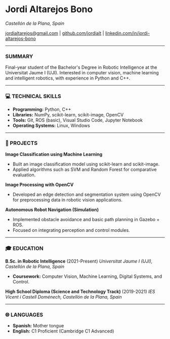 # Jordi Altarejos Bono
*Castellón de la Plana, Spain*

jordialtarejos@gmail.com | [github.com/jordialt](https://github.com/jordialt) | [linkedin.com/in/jordi-altarejos-bono](https://www.linkedin.com/in/jordi-altarejos-bono)

---

### SUMMARY
Final-year student of the Bachelor's Degree in Robotic Intelligence at the Universitat Jaume I (UJI). Interested in computer vision, machine learning and intelligent robotics, with experience in Python and C++. 

---

### 💻 TECHNICAL SKILLS

* **Programming:** Python, C++
* **Libraries:** NumPy, scikit-learn, scikit-image, OpenCV
* **Tools:** Git, ROS (basic), Visual Studio Code, Jupyter Notebook
* **Operating Systems:** Linux, Windows

---

### 🚀 PROJECTS

**Image Classification using Machine Learning**
* Built an image classification model using scikit-learn and scikit-image.
* Applied algorithms such as SVM and Random Forest for comparative evaluation.


**Image Processing with OpenCV**
* Developed an edge detection and segmentation system using OpenCV for preprocessing data in robotic vision applications.


**Autonomous Robot Navigation (Simulation)**
* Implemented obstacle avoidance and basic path planning in Gazebo + ROS.
* Focused on integrating perception and control modules.



---

### 🎓 EDUCATION

**B.Sc. in Robotic Intelligence** (2021-Present)
*Universitat Jaume I (UJI), Castellón de la Plana, Spain*
* **Coursework:** Computer Vision, Machine Learning, Digital Systems, and Control.

**High School Diploma (Science and Technology Track)** (2019-2021)
*IES Vicent i Castell Doménech, Castellón de la Plana, Spain*

---

### 🌐 LANGUAGES

* **Spanish:** Mother tongue
* **English:** C1 Proficient (Cambridge C1 Advanced)
